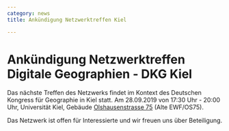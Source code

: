 ```yaml
---
category: news
title: Ankündigung Netzwerktreffen Kiel

---
```



# Ankündigung Netzwerktreffen Digitale Geographien - DKG Kiel

Das nächste Treffen des Netzwerks findet im Kontext des Deutschen Kongress für Geographie in Kiel statt. 
Am 28.09.2019 von 17:30 Uhr - 20:00 Uhr, Universität Kiel, Gebäude [Olshausenstrasse 75](http://www.uni-kiel.de/fm/de/veranstaltungsmanagement/veranstaltungsorte/os-75/veranstaltungsort-olshausenstrasse-75-alte-ewf-os75) (Alte EWF/OS75).

Das Netzwerk ist offen für Interessierte und wir freuen uns über Beteiligung.
